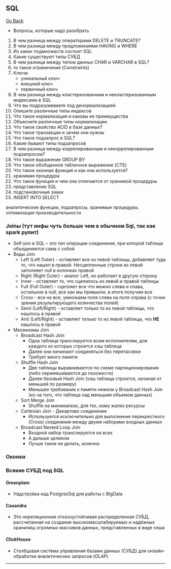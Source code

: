 
## SQL
[Go Back](#оглавление)
* Вопросы, которые надо разобрать

1. В чем разница между операторами DELETE и TRUNCATE?
2. В чем разница между предложениями HAVING и WHERE
3. Из каких подмножеств состоит SQL
4. Какие существуют типы СУБД
5. В чем разница между типом данных CHAR и VARCHAR в SQL?
6. то такое ограничения (Constraints)
7. Ключи
    * уникальный ключ
    * внешний ключ
    * первичный ключ
11. В чем разница между кластеризованным и некластеризованным индексами в SQL
12. Что вы подразумеваете под денормализацией
13. Опишите различные типы индексов
14.  Что такое нормализация и каковы ее преимущества
15.   Объясните различные типы нормализации.
16.   Что такое свойство ACID в базе данных?
17.   Что такое транзакции и зачем они нужны
18.   Что такое подзапрос в SQL?
19.   Какие бывают типы подзапросов
20.   В чем разница между коррелированным и некоррелированным подзапросом?
21.   Что такое выражение GROUP BY
22.   Что такое обобщенное табличное выражение (CTE)
23.   Что такое оконная функция и как она используется?
24.   хранимая процедура
25.   Что такое функция и чем она отличается от хранимой процедуры
26.   представление SQL
27.   подстановочные знаки
28.   INSERT INTO SELECT

аналитические функции, подзапросы, хранимые процедуры, оптимизация производительности
### Joinы (тут инфы чуть больше чем в обычном Sql, так как spark рулит)
* Self-join в SQL – это тип операции соединения, при которой таблица объединяется сама с собой
* Виды Join
  * Left (Left Outer) - оставляет все из левой таблицы, добавляет туда то, что нашел в правой. Несцепленные строки из левой заполняет null в колонках правой
  * Right (Right Outer) - аналог Left, но работает в другую сторону
  * Inner - оставляет то, что сцепилось из левой и правой таблицы
  * Full (Full Outer) - сцепляет все что можно слева и спава, остальное в null, все как мы привыкли, в итоге получим все
  * Cross - все на все, умножаем поля слева на поля справа (с точки зрения результирующего количества полей)
  * Semi (Left/Right) - оставляет только то из левой таблицы, что нашлось в правой
  * Anti (Left/Right) - оставляет только то из левой таблицы, что **НЕ** нашлось в правой
* Механизмы Join
  * Broadcast Hash Join
    * Одна таблица транслируется всем исполнителям, для каждого из которых строится хэш таблица
    * Далее они начинают соединяться без перетасовки
    * Требует много памяти
  * Shuffle Hash Join
    * Две таблицы выравниваются по схеме партиционирования (либо перемешиваются до похожести)
    * Далее базовый Hash Join (хэш таблица строится, начиная от меньшей по размеру)
    * Меньшее требование к памяти нежели у Broadcast Hash Join (из-за того, что таблица над меньшим объемом данных)
  * Sort Merge Join
    * Shuffle на минималках, для тех, кому жалко ресурсы
  * Cartesian Join - Декартово соединение
    * Используется исключительно для выполнения перекрестного (Cross) соединения между двумя наборами входных данных
  * Broadcast Nested Loop Join
    * Входной набор транслируется на всех
    * А дальше целиком
    * Лучше такое не делать, конечно  
### Оконки
### Всякие СУБД под SQL
#### Greenplam
* Надстройка над PostgresSql для работы с BigData
#### Casandra
* Это нереляционная отказоустойчивая распределенная СУБД, рассчитанная на создание высокомасштабируемых и надёжных хранилищ огромных массивов данных, представленных в виде хэша
#### ClickHouse
* Cтолбцовая система управления базами данных (СУБД) для онлайн-обработки аналитических запросов (OLAP)
---
